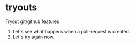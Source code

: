 # tryouts
Tryout git/github features

1. Let's see what happens when a pull-request is created.
2. Let's try again now. 
